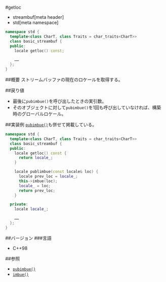 #getloc
* streambuf[meta header]
* std[meta namespace]

```cpp
namespace std {
  template<class CharT, class Traits = char_traits<CharT>>
  class basic_streambuf {
  public:
    locale getloc() const;

    ……
  };
}
```

##概要
ストリームバッファの現在のロケールを取得する。

##戻り値
- 最後に`pubimbue()`を呼び出したときの実引数。
- そのオブジェクトに対して`pubimbue()`を1回も呼び出していなければ、構築時のグローバルロケール。

##実装例
[`pubimbue()`](pubimbue.md)も併せて掲載している。
```cpp
namespace std {
  template<class CharT, class Traits = char_traits<CharT>>
  class basic_streambuf {
  public:
    locale getloc() const {
      return locale_;
    }

    locale publimbue(const locale& loc) {
      locale prev_loc = locale_;
      this->imbue(loc);
      locale_ = loc;
      return prev_loc;
    }

  private:
    locale locale_;

    ……
  };
}
```

##バージョン
###言語
- C++98

##参照
- [`pubimbue()`](pubimbue.md)
- [`imbue()`](imbue.md)
